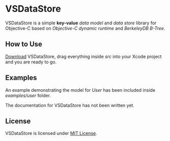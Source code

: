 # VSDataStore

VSDataStore is a simple **key-value** *data model* and *data store* library for Objective-C based on *Objective-C dynamic runtime* and *BerkeleyDB B-Tree*.

## How to Use

[Download](https://github.com/lembacon/VSDataStore/archive/master.zip) VSDataStore, drag everything inside *src* into your Xcode project and you are ready to go.

## Examples

An example demonstrating the model for *User* has been included inside *examples/user* folder.

The documentation for VSDataStore has not been written yet.

## License

VSDataStore is licensed under [MIT License](https://github.com/lembacon/VSDataStore/blob/master/LICENSE).